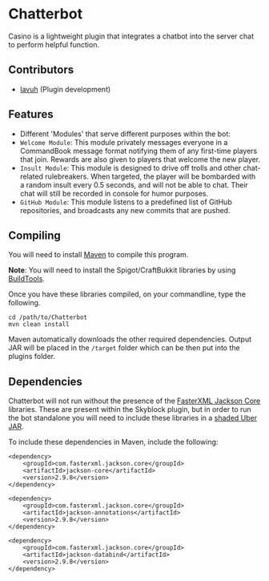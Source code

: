 Chatterbot
=======================

Casino is a lightweight plugin that integrates a chatbot into the server chat to perform helpful function.

Contributors
------------
* [lavuh](https://github.com/lavuh) (Plugin development)

Features
--------
- Different 'Modules' that serve different purposes within the bot:
- `Welcome Module`: This module privately messages everyone in a CommandBook message format notifying them of any first-time players that join. Rewards are also given to players that welcome the new player.
- `Insult Module`: This module is designed to drive off trolls and other chat-related rulebreakers. When targeted, the player will be bombarded with a random insult every 0.5 seconds, and will not be able to chat. Their chat will still be recorded in console for humor purposes.
- `GitHub Module`: This module listens to a predefined list of GitHub repositories, and broadcasts any new commits that are pushed.

Compiling
---------
You will need to install [Maven](https://maven.apache.org/) to compile this program.

**Note**:  You will need to install the Spigot/CraftBukkit libraries by using [BuildTools](https://www.spigotmc.org/wiki/buildtools/).

Once you have these libraries compiled, on your commandline, type the following.
```
cd /path/to/Chatterbot
mvn clean install
```
Maven automatically downloads the other required dependencies.
Output JAR will be placed in the `/target` folder which can be then put into the plugins folder.

Dependencies
------------
Chatterbot will not run without the presence of the [FasterXML Jackson Core](https://mvnrepository.com/artifact/com.fasterxml.jackson.core) libraries. These are present within the Skyblock plugin, but in order to run the bot standalone you will need to include these libraries in a [shaded Uber JAR](https://maven.apache.org/plugins/maven-shade-plugin/).

To include these dependencies in Maven, include the following:
```
<dependency>
    <groupId>com.fasterxml.jackson.core</groupId>
    <artifactId>jackson-core</artifactId>
    <version>2.9.8</version>
</dependency>

<dependency>
    <groupId>com.fasterxml.jackson.core</groupId>
    <artifactId>jackson-annotations</artifactId>
    <version>2.9.8</version>
</dependency>

<dependency>
    <groupId>com.fasterxml.jackson.core</groupId>
    <artifactId>jackson-databind</artifactId>
    <version>2.9.8</version>
</dependency>
```

